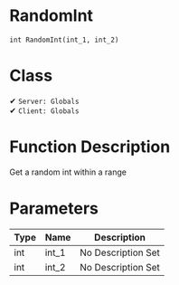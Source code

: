 # RandomInt
```
int RandomInt(int_1, int_2)
```
# Class
✔ `Server: Globals`  
✔ `Client: Globals`  

# Function Description
Get a random int within a range
# Parameters
Type|Name|Description
--|--|--
int|int_1|No Description Set
int|int_2|No Description Set
